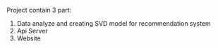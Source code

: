 Project contain 3 part:
1) Data analyze and creating SVD model for recommendation system
2) Api Server
3) Website
